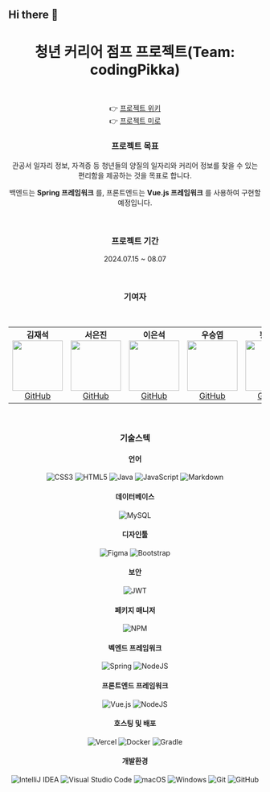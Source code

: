 ## Hi there 👋


<H1 align="center"> 청년 커리어 점프 프로젝트(Team: codingPikka)</H1>
<br>
<div align="center">

👉 [프로젝트 위키]() <br>
👉 [프로젝트 미로](https://miro.com/welcomeonboard/YTREazNlSkVzMXB3TG5KYjRMZjBpd3V0bUVIcHRrR3hMNFFqU3FSRW5pM3ZNS01GVU9qaUwwcWo5aExBTTFlb3wzNDU4NzY0NTcxMjc0MDY4MjQ2fDI=?share_link_id=377827693780)
<br>
  <h3>프로젝트 목표</h3>
  <p> 관공서 일자리 정보, 자격증 등 청년들의 양질의 일자리와 커리어 정보를 찾을 수 있는 편리함을 제공하는 것을 목표로 합니다.</p> 
  <p>백엔드는 <strong>Spring 프레임워크</strong> 를, 프론트엔드는 <strong>Vue.js 프레임워크</strong> 를 사용하여 구현할 예정입니다.</p>
  <br>
  <h3>프로젝트 기간</h3>
  <p>2024.07.15 ~ 08.07</p>
  <br>
  <h3 align="center">기여자</h3>
  <br>
  <table>
    <tr>
      <td align="center">
        <strong>김재석</strong><br>
        <img src="https://avatars.githubusercontent.com/kimjaesuk" width="100" height="100"><br>
        <a href="https://github.com/kimjaesuk">GitHub</a>
      </td>
      <td align="center">
        <strong>서은진</strong><br>
        <img src="https://avatars.githubusercontent.com/jinnyjinny12" width="100" height="100"><br>
        <a href="https://github.com/jinnyjinny12">GitHub</a>
      </td>
      <td align="center">
        <strong>이은석</strong><br>
        <img src="https://avatars.githubusercontent.com/Mokalat" width="100" height="100"><br>
        <a href="https://github.com/Mokalat">GitHub</a>
      </td>
      <td align="center">
        <strong>우승엽</strong><br>
        <img src="https://avatars.githubusercontent.com/wooseungyeop" width="100" height="100"><br>
        <a href="https://github.com/wooseungyeop">GitHub</a>
      </td>
         <td align="center">
        <strong>황정한</strong><br>
        <img src="https://avatars.githubusercontent.com/hwangjeonghan" width="100" height="100"><br>
        <a href="https://github.com/hwangjeonghan">GitHub</a>
      </td>
    </tr>
  </table>
  <br>
  <h3>기술스텍</h3>
  <h4>언어</h4>

![CSS3](https://img.shields.io/badge/css3-%231572B6.svg?style=for-the-badge&logo=css3&logoColor=white)
![HTML5](https://img.shields.io/badge/html5-%23E34F26.svg?style=for-the-badge&logo=html5&logoColor=white)
![Java](https://img.shields.io/badge/java-%23ED8B00.svg?style=for-the-badge&logo=openjdk&logoColor=white)
![JavaScript](https://img.shields.io/badge/javascript-%23323330.svg?style=for-the-badge&logo=javascript&logoColor=%23F7DF1E)
![Markdown](https://img.shields.io/badge/markdown-%23000000.svg?style=for-the-badge&logo=markdown&logoColor=white)
  
  <h4>데이터베이스</h4>
  
![MySQL](https://img.shields.io/badge/mysql-4479A1.svg?style=for-the-badge&logo=mysql&logoColor=white)

  <h4>디자인툴</h4>
  
![Figma](https://img.shields.io/badge/figma-%23F24E1E.svg?style=for-the-badge&logo=figma&logoColor=white)
![Bootstrap](https://img.shields.io/badge/bootstrap-%238511FA.svg?style=for-the-badge&logo=bootstrap&logoColor=white)

  <h4>보안</h4>
  
![JWT](https://img.shields.io/badge/JWT-black?style=for-the-badge&logo=JSON%20web%20tokens)

  <h4>페키지 매니저</h4>
  
![NPM](https://img.shields.io/badge/NPM-%23CB3837.svg?style=for-the-badge&logo=npm&logoColor=white)

  <h4>벡엔드 프레임워크</h4>
  
![Spring](https://img.shields.io/badge/spring-%236DB33F.svg?style=for-the-badge&logo=spring&logoColor=white)
![NodeJS](https://img.shields.io/badge/node.js-6DA55F?style=for-the-badge&logo=node.js&logoColor=white)

  <h4>프론트엔드 프레임워크</h4>
  
![Vue.js](https://img.shields.io/badge/vuejs-%2335495e.svg?style=for-the-badge&logo=vuedotjs&logoColor=%234FC08D)
![NodeJS](https://img.shields.io/badge/node.js-6DA55F?style=for-the-badge&logo=node.js&logoColor=white)

  <h4>호스팅 및 배포</h4>

![Vercel](https://img.shields.io/badge/vercel-%23000000.svg?style=for-the-badge&logo=vercel&logoColor=white)
![Docker](https://img.shields.io/badge/docker-%230db7ed.svg?style=for-the-badge&logo=docker&logoColor=white)
![Gradle](https://img.shields.io/badge/Gradle-02303A.svg?style=for-the-badge&logo=Gradle&logoColor=white)

  <h4>개발환경</h4>

![IntelliJ IDEA](https://img.shields.io/badge/IntelliJIDEA-000000.svg?style=for-the-badge&logo=intellij-idea&logoColor=white)
![Visual Studio Code](https://img.shields.io/badge/Visual%20Studio%20Code-0078d7.svg?style=for-the-badge&logo=visual-studio-code&logoColor=white)
![macOS](https://img.shields.io/badge/mac%20os-000000?style=for-the-badge&logo=macos&logoColor=F0F0F0)
![Windows](https://img.shields.io/badge/Windows-0078D6?style=for-the-badge&logo=windows&logoColor=white)
![Git](https://img.shields.io/badge/git-%23F05033.svg?style=for-the-badge&logo=git&logoColor=white)
![GitHub](https://img.shields.io/badge/github-%23121011.svg?style=for-the-badge&logo=github&logoColor=white)
</div>
